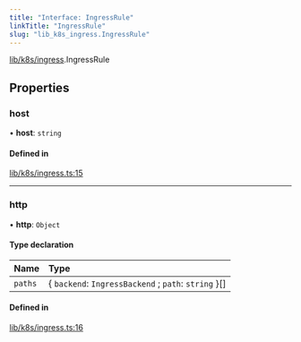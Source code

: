 ```yaml
---
title: "Interface: IngressRule"
linkTitle: "IngressRule"
slug: "lib_k8s_ingress.IngressRule"
---
```


[lib/k8s/ingress](../modules/lib_k8s_ingress.md).IngressRule

## Properties

### host

• **host**: `string`

#### Defined in

[lib/k8s/ingress.ts:15](https://github.com/headlamp-k8s/headlamp/blob/1ae27053/frontend/src/lib/k8s/ingress.ts#L15)

___

### http

• **http**: `Object`

#### Type declaration

| Name | Type |
| :------ | :------ |
| `paths` | { `backend`: `IngressBackend` ; `path`: `string`  }[] |

#### Defined in

[lib/k8s/ingress.ts:16](https://github.com/headlamp-k8s/headlamp/blob/1ae27053/frontend/src/lib/k8s/ingress.ts#L16)
